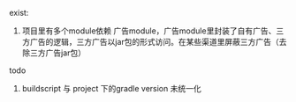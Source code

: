 exist:
1. 项目里有多个module依赖 广告module，广告module里封装了自有广告、三方广告的逻辑，三方广告以jar包的形式访问。在某些渠道里屏蔽三方广告（去除三方广告jar包）



todo
1. buildscript 与 project 下的gradle version 未统一化